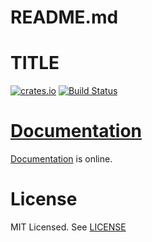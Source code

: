 # README.md
# TITLE

[![crates.io](http://meritbadge.herokuapp.com/PACKAGE)](https://crates.io/crates/PACKAGE)
[![Build Status](https://travis-ci.org/badboy/PACKAGE.svg?branch=master)](https://travis-ci.org/badboy/PACKAGE)

# [Documentation][docs]

[Documentation][docs] is online.

[docs]: https://docs.rs/PACKAGE/

# License

MIT Licensed. See [LICENSE]()
